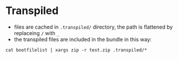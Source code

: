 # Transpiled

- files are cached in `.transpiled/` directory, the path is flattened by replaceing `/` with `_`
- the transpiled files are included in the bundle in this way:

```
cat bootfilelist | xargs zip -r test.zip .transpiled/* 
```